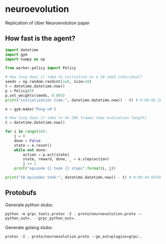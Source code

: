 # neuroevolution
Replication of Uber Neuroevolution paper


## How fast is the agent?

```python
import datetime
import gym
import numpy as np

from worker.policy import Policy

# How long does it take to initialize on a 10 seed individual?
seeds = np.random.randint(1e8, size=10)
t = datetime.datetime.now()
p = Policy(6)
p.set_weights(seeds, 0.005)
print("initialization time:", datetime.datetime.now() - t) # 0:00:02.267878

e = gym.make('Pong-v0')

# How long does it take to do 20k frames (max evaluation length)
t = datetime.datetime.now()

for i in range(10):
    j = 0
    done = False
    state = e.reset()
    while not done:
        action = p.act(state)
        state, reward, done, _ = e.step(action)
        j += 1
    print("episode {} took {} steps".format(i, j))

print("10 episodes took:", datetime.datetime.now() - t) # 0:00:44.055469
```

## Protobufs

Generate python stubs:
```
python -m grpc_tools.protoc -I . proto/neuroevolution.proto --python_out=. --grpc_python_out=.
```

Generate golang stubs:
```
protoc -I . proto/neuroevolution.proto --go_out=plugins=grpc:.
```
